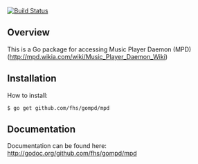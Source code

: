 [![Build Status](https://travis-ci.org/fhs/gompd.png)](https://travis-ci.org/fhs/gompd)

## Overview

This is a Go package for accessing Music Player Daemon (MPD)
(http://mpd.wikia.com/wiki/Music_Player_Daemon_Wiki)

## Installation

How to install:

	$ go get github.com/fhs/gompd/mpd

## Documentation

Documentation can be found here:
http://godoc.org/github.com/fhs/gompd/mpd
